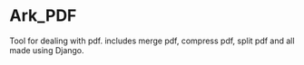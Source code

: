 # Ark_PDF
Tool for dealing with pdf. includes merge pdf, compress pdf, split pdf and all made using Django.
